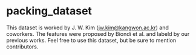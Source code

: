 # packing_dataset
This dataset is worked by J. W. Kim (jw.kim@kangwon.ac.kr) and coworkers. 
The features were proposed by Biondi et al. and labeld by our previous works. 
Feel free to use this dataset, but be sure to mention contributors.
